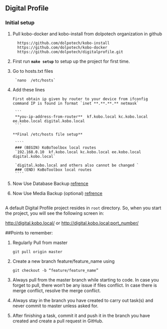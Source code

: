 ## Digital Profile
### Initial setup
1. Pull kobo-docker and kobo-install from dolpotech organization in github
   ```
     https://github.com/dolpotech/kobo-install
     https://github.com/dolpotech/kobo-docker
     https://github.com/dolpotech/digitalprofile.git
   ```
2. First run **`make setup`** to setup up the project for first time.
3. Go to hosts.txt files  
   
        `nano  /etc/hosts`
   
4. Add these lines
   
       First obtain ip given by router to your device from ifconfig command IP is found in format `inet **.**.**.** netmask`
       
        ```
        **you-ip-address-from-router**  kf.kobo.local kc.kobo.local ee.kobo.local digital.kobo.local
        ```

       **Final /etc/hosts file setup** 
    
        ````
        ### (BEGIN) KoBoToolbox local routes
        `192.168.0.10  kf.kobo.local kc.kobo.local ee.kobo.local digital.kobo.local`
        
        `digital.kobo.local and others also cannot be changed `
        ### (END) KoBoToolbox local routes
        ````
5. Now Use Database Backup [refrence](../usage/)
5. Now Use Media Backup (optional) [refrence](../usage/)

## 
A default Digital Profile project resides in `root` directory. So, when you start the project, you will see the following screen in:

http://digital.kobo.local/
or 
http://digital.kobo.local:port_number/




##Points to remember:
1. Regularly Pull from master
   

    `git pull origin master`

   
2. Create a new branch feature/feature_name using
   

	`git checkout -b “feature/feature_name”`
   
   
3. Always pull from the master branch while starting to code. In case you forget to pull, there won’t be any issue if files conflict. In case there is merge conflict, resolve the merge conflict.
   

4. Always stay in the branch you have created to carry out task(s) and never commit to master unless asked for.
   

5. After finishing a task, commit it and push it in the branch you have created and create a pull request in GitHub.


